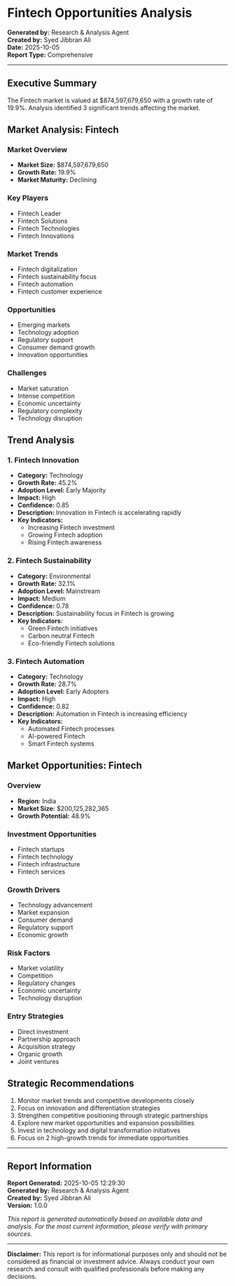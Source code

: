 # Fintech Opportunities Analysis

**Generated by:** Research & Analysis Agent  
**Created by:** Syed Jibbran Ali  
**Date:** 2025-10-05  
**Report Type:** Comprehensive

---

## Executive Summary

The Fintech market is valued at $874,597,679,650 with a growth rate of 19.9%. Analysis identified 3 significant trends affecting the market.

## Market Analysis: Fintech

### Market Overview
- **Market Size:** $874,597,679,650
- **Growth Rate:** 19.9%
- **Market Maturity:** Declining

### Key Players
- Fintech Leader
- Fintech Solutions
- Fintech Technologies
- Fintech Innovations

### Market Trends
- Fintech digitalization
- Fintech sustainability focus
- Fintech automation
- Fintech customer experience

### Opportunities
- Emerging markets
- Technology adoption
- Regulatory support
- Consumer demand growth
- Innovation opportunities

### Challenges
- Market saturation
- Intense competition
- Economic uncertainty
- Regulatory complexity
- Technology disruption

## Trend Analysis

### 1. Fintech Innovation
- **Category:** Technology
- **Growth Rate:** 45.2%
- **Adoption Level:** Early Majority
- **Impact:** High
- **Confidence:** 0.85
- **Description:** Innovation in Fintech is accelerating rapidly
- **Key Indicators:**
  - Increasing Fintech investment
  - Growing Fintech adoption
  - Rising Fintech awareness

### 2. Fintech Sustainability
- **Category:** Environmental
- **Growth Rate:** 32.1%
- **Adoption Level:** Mainstream
- **Impact:** Medium
- **Confidence:** 0.78
- **Description:** Sustainability focus in Fintech is growing
- **Key Indicators:**
  - Green Fintech initiatives
  - Carbon neutral Fintech
  - Eco-friendly Fintech solutions

### 3. Fintech Automation
- **Category:** Technology
- **Growth Rate:** 28.7%
- **Adoption Level:** Early Adopters
- **Impact:** High
- **Confidence:** 0.82
- **Description:** Automation in Fintech is increasing efficiency
- **Key Indicators:**
  - Automated Fintech processes
  - AI-powered Fintech
  - Smart Fintech systems

## Market Opportunities: Fintech

### Overview
- **Region:** India
- **Market Size:** $200,125,282,365
- **Growth Potential:** 48.9%

### Investment Opportunities
- Fintech startups
- Fintech technology
- Fintech infrastructure
- Fintech services

### Growth Drivers
- Technology advancement
- Market expansion
- Consumer demand
- Regulatory support
- Economic growth

### Risk Factors
- Market volatility
- Competition
- Regulatory changes
- Economic uncertainty
- Technology disruption

### Entry Strategies
- Direct investment
- Partnership approach
- Acquisition strategy
- Organic growth
- Joint ventures

## Strategic Recommendations

1. Monitor market trends and competitive developments closely
2. Focus on innovation and differentiation strategies
3. Strengthen competitive positioning through strategic partnerships
4. Explore new market opportunities and expansion possibilities
5. Invest in technology and digital transformation initiatives
6. Focus on 2 high-growth trends for immediate opportunities

---

## Report Information

**Report Generated:** 2025-10-05 12:29:30  
**Generated by:** Research & Analysis Agent  
**Created by:** Syed Jibbran Ali  
**Version:** 1.0.0

*This report is generated automatically based on available data and analysis. For the most current information, please verify with primary sources.*

---

**Disclaimer:** This report is for informational purposes only and should not be considered as financial or investment advice. Always conduct your own research and consult with qualified professionals before making any decisions.

